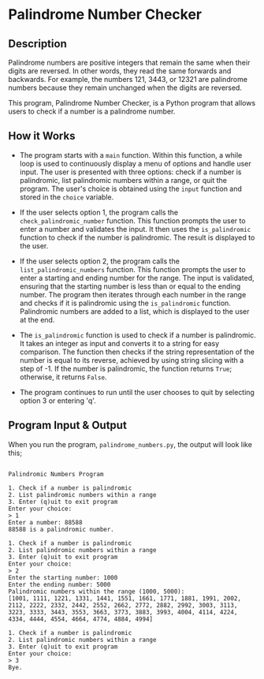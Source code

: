 # Palindrome Number Checker

## Description

Palindrome numbers are positive integers that remain the same when their digits are reversed. In other words, they read the same forwards and backwards. For example, the numbers 121, 3443, or 12321 are palindrome numbers because they remain unchanged when the digits are reversed.

This program, Palindrome Number Checker, is a Python program that allows users to check if a number is a palindrome number.


## How it Works

- The program starts with a `main` function. Within this function, a while loop is used to continuously display a menu of options and handle user input. The user is presented with three options: check if a number is palindromic, list palindromic numbers within a range, or quit the program. The user's choice is obtained using the `input` function and stored in the `choice` variable.

- If the user selects option 1, the program calls the `check_palindromic_number` function. This function prompts the user to enter a number and validates the input. It then uses the `is_palindromic` function to check if the number is palindromic. The result is displayed to the user.

- If the user selects option 2, the program calls the `list_palindromic_numbers` function. This function prompts the user to enter a starting and ending number for the range. The input is validated, ensuring that the starting number is less than or equal to the ending number. The program then iterates through each number in the range and checks if it is palindromic using the `is_palindromic` function. Palindromic numbers are added to a list, which is displayed to the user at the end.

- The `is_palindromic` function is used to check if a number is palindromic. It takes an integer as input and converts it to a string for easy comparison. The function then checks if the string representation of the number is equal to its reverse, achieved by using string slicing with a step of -1. If the number is palindromic, the function returns `True`; otherwise, it returns `False`.

- The program continues to run until the user chooses to quit by selecting option 3 or entering 'q'.


## Program Input & Output

When you run the program, `palindrome_numbers.py`, the output will look like this;

```

Palindromic Numbers Program

1. Check if a number is palindromic
2. List palindromic numbers within a range
3. Enter (q)uit to exit program
Enter your choice:
> 1
Enter a number: 88588
88588 is a palindromic number.

1. Check if a number is palindromic
2. List palindromic numbers within a range
3. Enter (q)uit to exit program
Enter your choice:
> 2
Enter the starting number: 1000
Enter the ending number: 5000
Palindromic numbers within the range (1000, 5000):
[1001, 1111, 1221, 1331, 1441, 1551, 1661, 1771, 1881, 1991, 2002, 2112, 2222, 2332, 2442, 2552, 2662, 2772, 2882, 2992, 3003, 3113, 3223, 3333, 3443, 3553, 3663, 3773, 3883, 3993, 4004, 4114, 4224, 4334, 4444, 4554, 4664, 4774, 4884, 4994]

1. Check if a number is palindromic
2. List palindromic numbers within a range
3. Enter (q)uit to exit program
Enter your choice:
> 3
Bye.
```